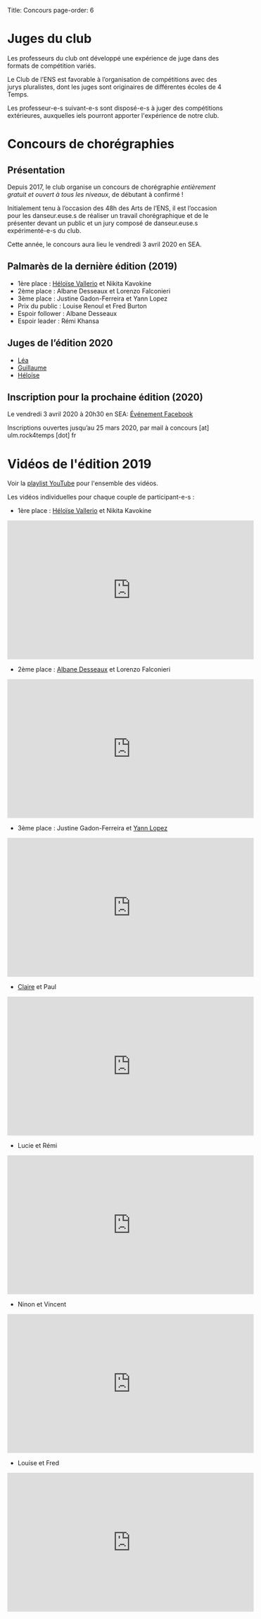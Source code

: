Title: Concours
page-order: 6

# Juges du club

Les professeurs du club ont développé une expérience de juge dans des formats de compétition variés. 

Le Club de l’ENS est favorable à l’organisation de compétitions avec des jurys pluralistes, dont les juges sont originaires de différentes écoles de 4 Temps. 

Les professeur-e-s suivant-e-s sont disposé-e-s à juger des compétitions extérieures, auxquelles iels pourront apporter l'expérience de notre club.

# Concours de chorégraphies

## Présentation
Depuis 2017, le club organise un concours de chorégraphie *entièrement gratuit et ouvert à tous les niveaux*, de débutant à confirmé ! 

Initialement tenu à l’occasion des 48h des Arts de l’ENS, il est l’occasion pour les danseur.euse.s de réaliser un travail chorégraphique et de le présenter devant un public et un jury composé de danseur.euse.s expérimenté-e-s du club.

Cette année, le concours aura lieu le vendredi 3 avril 2020 en SEA.

## Palmarès de la dernière édition (2019)

* 1ère place : [Héloïse Vallerio](/heloise.html) et Nikita Kavokine
* 2ème place : Albane Desseaux et Lorenzo Falconieri
* 3ème place : Justine Gadon-Ferreira et Yann Lopez
* Prix du public : Louise Renoul et Fred Burton
* Espoir follower : Albane Desseaux
* Espoir leader : Rémi Khansa

## Juges de l’édition 2020

* [Léa](/lea.html)
* [Guillaume](/gdl.html)
* [Héloïse](/heloise.html)

## Inscription pour la prochaine édition (2020) 

Le vendredi 3 avril 2020 à 20h30 en SEA: [Événement Facebook](https://www.facebook.com/events/426039771682252/)

Inscriptions ouvertes jusqu’au 25 mars 2020, par mail à concours [at] ulm.rock4temps [dot] fr


# Vidéos de l'édition 2019 

Voir la [playlist YouTube](https://www.youtube.com/playlist?list=PLTxyPxfCIVnvRxr7Z3aP_Z3OiGFELC-8M) pour l'ensemble des vidéos.

Les vidéos individuelles pour chaque couple de participant-e-s :

* 1ère place : [Héloïse Vallerio](/heloise.html) et Nikita Kavokine

<iframe width="560" height="315" src="https://www.youtube.com/embed/XKS61IwXB3s" frameborder="0" allow="accelerometer; autoplay; encrypted-media; gyroscope; picture-in-picture" allowfullscreen></iframe>

* 2ème place : [Albane Desseaux](/albane-et-philippe.html) et Lorenzo Falconieri

<iframe width="560" height="315" src="https://www.youtube.com/embed/_LEzr9oJqo4" frameborder="0" allow="accelerometer; autoplay; encrypted-media; gyroscope; picture-in-picture" allowfullscreen></iframe>

* 3ème place : Justine Gadon-Ferreira et [Yann Lopez](/alienor-et-yann.html)

<iframe width="560" height="315" src="https://www.youtube.com/embed/HsxO-I78usE" frameborder="0" allow="accelerometer; autoplay; encrypted-media; gyroscope; picture-in-picture" allowfullscreen></iframe>

* [Claire](/claire.html) et Paul 

<iframe width="560" height="315" src="https://www.youtube-nocookie.com/embed/meVmC1kUgDs" frameborder="0" allow="accelerometer; autoplay; encrypted-media; gyroscope; picture-in-picture" allowfullscreen></iframe>

* Lucie et Rémi

<iframe width="560" height="315" src="https://www.youtube.com/embed/5rYY8xGeMl8" frameborder="0" allow="accelerometer; autoplay; encrypted-media; gyroscope; picture-in-picture" allowfullscreen></iframe>

* Ninon et Vincent

<iframe width="560" height="315" src="https://www.youtube.com/embed/x9UEkKeNx3o" frameborder="0" allow="accelerometer; autoplay; encrypted-media; gyroscope; picture-in-picture" allowfullscreen></iframe>

* Louise et Fred

<iframe width="560" height="315" src="https://www.youtube.com/embed/mkDTO6G-0gk" frameborder="0" allow="accelerometer; autoplay; encrypted-media; gyroscope; picture-in-picture" allowfullscreen></iframe>
 
 